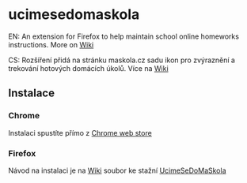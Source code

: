# ucimesedomaskola
EN: An extension for Firefox to help maintain school online homeworks instructions. More on [Wiki](https://github.com/jpachta/UcimeSeDoMaSkola/wiki)

CS: Rozšíření přidá na stránku maskola.cz sadu ikon pro zvýraznění a trekování hotových domácích úkolů. Více na [Wiki](https://github.com/jpachta/UcimeSeDoMaSkola/wiki)

## Instalace
### Chrome
Instalaci spustíte přímo z [Chrome web store](https://chrome.google.com/webstore/detail/ucime-se-do-maskola/fnlmjkcmkpagckpcdnhbpnkblfknimhk)
### Firefox
Návod na instalaci je na [Wiki](https://github.com/jpachta/UcimeSeDoMaSkola/wiki) soubor ke stažní [UcimeSeDoMaSkola](https://github.com/jpachta/UcimeSeDoMaSkola/raw/master/bin/2.x/ucimesedomaskola-2.2-fx.xpi)
